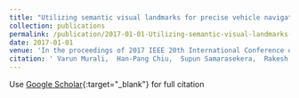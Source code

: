 ```yaml
---
title: "Utilizing semantic visual landmarks for precise vehicle navigation"
collection: publications
permalink: /publication/2017-01-01-Utilizing-semantic-visual-landmarks-for-precise-vehicle-navigation
date: 2017-01-01
venue: 'In the proceedings of 2017 IEEE 20th International Conference on Intelligent Transportation Systems (ITSC)'
citation: ' Varun Murali,  Han-Pang Chiu,  Supun Samarasekera,  Rakesh Kumar, &quot;Utilizing semantic visual landmarks for precise vehicle navigation.&quot; In the proceedings of 2017 IEEE 20th International Conference on Intelligent Transportation Systems (ITSC), 2017.'
---
```

Use [Google Scholar](https://scholar.google.com/scholar?q=Utilizing+semantic+visual+landmarks+for+precise+vehicle+navigation){:target="_blank"} for full citation